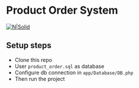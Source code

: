 # Product Order System

[![N|Solid](https://cldup.com/dTxpPi9lDf.thumb.png)](https://nodesource.com/products/nsolid)

## Setup steps

- Clone this repo
- User `product_order.sql` as database
- Configure db connection in `app/Database/DB.php`
- Then run the project
